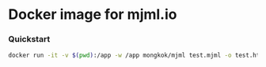 # Docker image for mjml.io

### Quickstart

```sh
docker run -it -v $(pwd):/app -w /app mongkok/mjml test.mjml -o test.html
```
